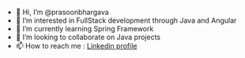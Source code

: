 - 👋 Hi, I’m @prasoonbhargava
- 👀 I’m interested in FullStack development through Java and Angular
- 🌱 I’m currently learning Spring Framework
- 💞️ I’m looking to collaborate on Java projects
- 📫 How to reach me : [Linkedin profile](https://www.linkedin.com/in/prasoon-bhargava-2b3899200/)
<!---
prasoonbh/prasoonbh is a ✨ special ✨ repository because its `README.md` (this file) appears on your GitHub profile.
You can click the Preview link to take a look at your changes.
--->
